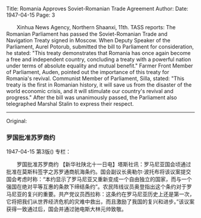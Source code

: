 Title: Romania Approves Soviet-Romanian Trade Agreement
Author:
Date: 1947-04-15
Page: 3

　　Xinhua News Agency, Northern Shaanxi, 11th. TASS reports: The Romanian Parliament has passed the Soviet-Romanian Trade and Navigation Treaty signed in Moscow. When Deputy Speaker of the Parliament, Aurel Potorub, submitted the bill to Parliament for consideration, he stated: "This treaty demonstrates that Romania has once again become a free and independent country, concluding a treaty with a powerful nation under terms of absolute equality and mutual benefit." Farmer Front Member of Parliament, Auden, pointed out the importance of this treaty for Romania's revival. Communist Member of Parliament, Silla, stated: "This treaty is the first in Romanian history, it will save us from the disaster of the world economic crisis, and it will stimulate our country's revival and progress." After the bill was unanimously passed, the Parliament also telegraphed Marshal Stalin to express their respect.



<hr /> 

Original: 


### 罗国批准苏罗商约

1947-04-15
第3版()
专栏：

　　罗国批准苏罗商约
    【新华社陕北十一日电】塔斯社讯：罗马尼亚国会顷通过批准在莫斯科签字之苏罗通商航海条约。国会副议长奥勒尔·波托布将该议案提交国会考虑时称：“本约显示了罗马尼亚又重新变成一个自由独立的国家，而与一个强国在绝对平等互惠的条款下缔结条约”。农民阵线议员奥登指出这个条约对于罗马尼亚的复兴的重要。共产党议员西拉称：这条约在罗马尼亚历史上还是第一次，它将把我们从世界经济危机的灾难中救出，而且激励了我国的复兴和进步。”该议案获得一致通过后，国会并通过驰电斯大林元帅致敬。

